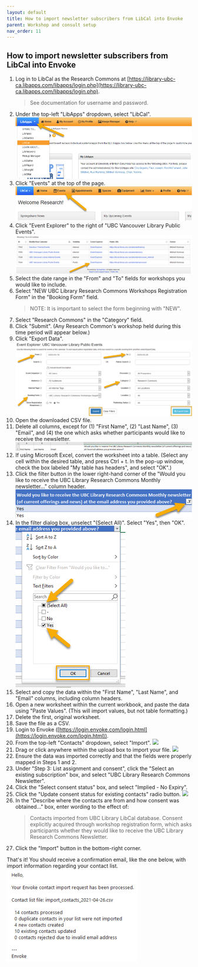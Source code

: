```yaml
---
layout: default
title: How to import newsletter subscribers from LibCal into Envoke
parent: Workshop and consult setup
nav_order: 11
---
```

## How to import newsletter subscribers from LibCal into Envoke
1. Log in to LibCal as the Research Commons at [https://library-ubc-ca.libapps.com/libapps/login.php](https://library-ubc-ca.libapps.com/libapps/login.php).
    > See documentation for username and password.
2. Under the top-left "LibApps" dropdown, select "LibCal".
![](../assets/images/libcal_dropdown.png)
3. Click "Events" at the top of the page.
![](../assets/images/events_button.png)
4. Click "Event Explorer" to the right of "UBC Vancouver Library Public Events".
![](../assets/images/event_explorer.png)
5. Select the date range in the "From" and "To" fields for workshops you would like to include.
6. Select "NEW UBC Library Research Commons Workshops Registration Form" in the "Booking Form" field.
    > NOTE: It is important to select the form beginning with "NEW".
7. Select "Research Commons" in the "Category" field.
8. Click "Submit". (Any Research Common's workshop held during this time period will appear below.)
9. Click "Export Data".
![](../assets/images/event_explorer_fields.png)
10. Open the downloaded CSV file.
11. Delete all columns, except for (1) "First Name", (2) "Last Name", (3) "Email", and (4) the one which asks whether participants would like to receive the newsletter.
![](../assets/images/column_names.png)
12. If using Microsoft Excel, convert the worksheet into a table. (Select any cell within the desired table, and press Ctrl + t. In the pop-up window, check the box labeled "My table has headers", and select "OK".)
13. Click the filter button in the lower right-hand corner of the "Would you like to receive the UBC Library Research Commons Monthly newsletter..." column header.    
![](../assets/images/filter_button.png)
14. In the filter dialog box, unselect "(Select All)". Select "Yes", then "OK".    
![](../assets/images/filter_popup.png)
15. Select and copy the data within the "First Name", "Last Name", and "Email" columns, including column headers.
16. Open a new worksheet within the current workbook, and paste the data using "Paste Values". (This will import values, but not table formatting.)
17. Delete the first, original worksheet.
18. Save the file as a CSV.
19. Login to Envoke ([https://login.envoke.com/login.html](https://login.envoke.com/login.html)).
20. From the top-left "Contacts" dropdown, select "Import".
![](../assets/contacts_dropdown.png)
21. Drag or click anywhere within the upload box to import your file.
![](../assets/upload_box.png)
22. Ensure the data was imported correctly and that the fields were properly mapped in Steps 1 and 2.
23. Under "Step 3: List assignment and consent", click the "Select an existing subscription" box, and select "UBC Library Research Commons Newsletter".
24. Click the "Select consent status" box, and select "Implied - No Expiry".
25. Click the "Update consent status for existing contacts" radio button.
![](../assets/step_3.png)
26. In the "Describe where the contacts are from and how consent was obtained..." box, enter wording to the effect of:
    > Contacts imported from UBC Library LibCal database. Consent explicitly acquired through workshop registration form, which asks participants whether they would like to receive the UBC Library Research Commons Newsletter.
27. Click the "Import" button in the bottom-right corner.

That's it! You should receive a confirmation email, like the one below, with import information regarding your contact list.
![](../assets/images/email.png)
